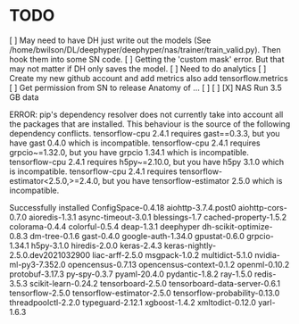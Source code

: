 # TODO

 [ ] May need to have DH just write out the models (See /home/bwilson/DL/deephyper/deephyper/nas/trainer/train_valid.py).  Then hook them into some SN code.
 [ ] Getting the 'custom mask' error.  But that may not matter if DH only saves the model.
 [ ] Need to do analytics
 [ ] Create my new github account and add metrics also add tensorflow.metrics
 [ ] Get permission from SN to release Anatomy of ...
 [ ]
 [ ]
 [X] NAS Run 3.5 GB data

ERROR: pip's dependency resolver does not currently take into account all the packages that are installed. This behaviour is the source of the following dependency conflicts.
tensorflow-cpu 2.4.1 requires gast==0.3.3, but you have gast 0.4.0 which is incompatible.
tensorflow-cpu 2.4.1 requires grpcio~=1.32.0, but you have grpcio 1.34.1 which is incompatible.
tensorflow-cpu 2.4.1 requires h5py~=2.10.0, but you have h5py 3.1.0 which is incompatible.
tensorflow-cpu 2.4.1 requires tensorflow-estimator<2.5.0,>=2.4.0, but you have tensorflow-estimator 2.5.0 which is incompatible.

Successfully installed ConfigSpace-0.4.18 aiohttp-3.7.4.post0 aiohttp-cors-0.7.0 aioredis-1.3.1 async-timeout-3.0.1 blessings-1.7 cached-property-1.5.2 colorama-0.4.4 colorful-0.5.4 deap-1.3.1 deephyper dh-scikit-optimize-0.8.3 dm-tree-0.1.6 gast-0.4.0 google-auth-1.34.0 gpustat-0.6.0 grpcio-1.34.1 h5py-3.1.0 hiredis-2.0.0 keras-2.4.3 keras-nightly-2.5.0.dev2021032900 liac-arff-2.5.0 msgpack-1.0.2 multidict-5.1.0 nvidia-ml-py3-7.352.0 opencensus-0.7.13 opencensus-context-0.1.2 openml-0.10.2 protobuf-3.17.3 py-spy-0.3.7 pyaml-20.4.0 pydantic-1.8.2 ray-1.5.0 redis-3.5.3 scikit-learn-0.24.2 tensorboard-2.5.0 tensorboard-data-server-0.6.1 tensorflow-2.5.0 tensorflow-estimator-2.5.0 tensorflow-probability-0.13.0 threadpoolctl-2.2.0 typeguard-2.12.1 xgboost-1.4.2 xmltodict-0.12.0 yarl-1.6.3

